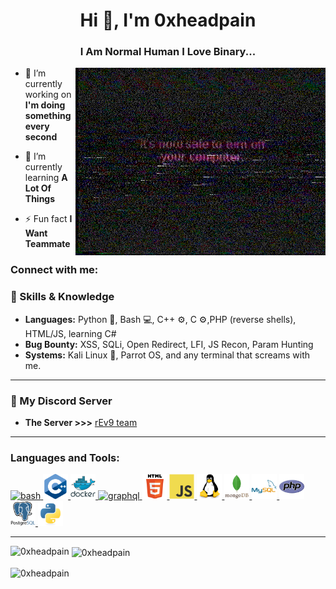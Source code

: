<h1 align="center">Hi 👋, I'm 0xheadpain</h1>
<h3 align="center">I Am Normal Human I Love Binary...</h3>
<img align="right" alt="Time" width="400" src="https://raw.githubusercontent.com/0xheadpain/0xheadpain/refs/heads/main/gif.gif">

- 🔭 I’m currently working on **I'm doing something every second**

- 🌱 I’m currently learning **A Lot Of Things**

- ⚡ Fun fact **I Want Teammate**

<h3 align="left">Connect with me:</h3>
<p align="left">
</p>

### 🔧 Skills & Knowledge
- **Languages:** Python 🐍, Bash 💻, C++ ⚙️, C ⚙️,PHP (reverse shells), HTML/JS, learning C#
- **Bug Bounty:** XSS, SQLi, Open Redirect, LFI, JS Recon, Param Hunting
- **Systems:** Kali Linux 🐉, Parrot OS, and any terminal that screams with me.
---

### 🌟 My Discord Server
- **The Server >>>** <a href="https://discord.gg/znYNqe8R">rEv9 team</a>

---

<h3 align="left">Languages and Tools:</h3>
<p align="left"> <a href="https://www.gnu.org/software/bash/" target="_blank" rel="noreferrer"> <img src="https://www.vectorlogo.zone/logos/gnu_bash/gnu_bash-icon.svg" alt="bash" width="40" height="40"/> </a> <a href="https://www.w3schools.com/cpp/" target="_blank" rel="noreferrer"> <img src="https://raw.githubusercontent.com/devicons/devicon/master/icons/cplusplus/cplusplus-original.svg" alt="cplusplus" width="40" height="40"/> </a> <a href="https://www.docker.com/" target="_blank" rel="noreferrer"> <img src="https://raw.githubusercontent.com/devicons/devicon/master/icons/docker/docker-original-wordmark.svg" alt="docker" width="40" height="40"/> </a> <a href="https://graphql.org" target="_blank" rel="noreferrer"> <img src="https://www.vectorlogo.zone/logos/graphql/graphql-icon.svg" alt="graphql" width="40" height="40"/> </a> <a href="https://www.w3.org/html/" target="_blank" rel="noreferrer"> <img src="https://raw.githubusercontent.com/devicons/devicon/master/icons/html5/html5-original-wordmark.svg" alt="html5" width="40" height="40"/> </a> <a href="https://developer.mozilla.org/en-US/docs/Web/JavaScript" target="_blank" rel="noreferrer"> <img src="https://raw.githubusercontent.com/devicons/devicon/master/icons/javascript/javascript-original.svg" alt="javascript" width="40" height="40"/> </a> <a href="https://www.linux.org/" target="_blank" rel="noreferrer"> <img src="https://raw.githubusercontent.com/devicons/devicon/master/icons/linux/linux-original.svg" alt="linux" width="40" height="40"/> </a> <a href="https://www.mongodb.com/" target="_blank" rel="noreferrer"> <img src="https://raw.githubusercontent.com/devicons/devicon/master/icons/mongodb/mongodb-original-wordmark.svg" alt="mongodb" width="40" height="40"/> </a> <a href="https://www.mysql.com/" target="_blank" rel="noreferrer"> <img src="https://raw.githubusercontent.com/devicons/devicon/master/icons/mysql/mysql-original-wordmark.svg" alt="mysql" width="40" height="40"/> </a> <a href="https://www.php.net" target="_blank" rel="noreferrer"> <img src="https://raw.githubusercontent.com/devicons/devicon/master/icons/php/php-original.svg" alt="php" width="40" height="40"/> </a> <a href="https://www.postgresql.org" target="_blank" rel="noreferrer"> <img src="https://raw.githubusercontent.com/devicons/devicon/master/icons/postgresql/postgresql-original-wordmark.svg" alt="postgresql" width="40" height="40"/> </a> <a href="https://www.python.org" target="_blank" rel="noreferrer"> <img src="https://raw.githubusercontent.com/devicons/devicon/master/icons/python/python-original.svg" alt="python" width="40" height="40"/> </a> </p>

---

<p><img align="left" src="https://github-readme-stats.vercel.app/api/top-langs?username=0xheadpain&show_icons=true&locale=en" alt="0xheadpain" /></p>

<p>&nbsp;<img align="center" src="https://github-readme-stats.vercel.app/api?username=0xheadpain&show_icons=true&locale=en" alt="0xheadpain" /></p>

<p><img align="center" src="https://github-readme-streak-stats.herokuapp.com/?user=0xheadpain&" alt="0xheadpain" /></p>
